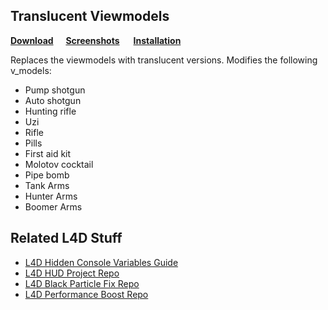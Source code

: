 Translucent Viewmodels
-------------
**[Download](https://github.com/l4d/trans_vmodels/archive/master.zip)         [Screenshots](https://github.com/l4d/trans_vmodels/wiki/Screenshots)          [Installation](https://github.com/l4d/trans_vmodels/wiki/Installation)**

Replaces the viewmodels with translucent versions.  Modifies the following v_models:

 - Pump shotgun
 - Auto shotgun
 - Hunting rifle
 - Uzi
 - Rifle
 - Pills
 - First aid kit
 - Molotov cocktail
 - Pipe bomb
 - Tank Arms
 - Hunter Arms
 - Boomer Arms

Related L4D Stuff
------------------
- [L4D Hidden Console Variables Guide](http://steamcommunity.com/sharedfiles/filedetails/?id=564185677)
- [L4D HUD Project Repo](https://github.com/l4d/particle_fix)
- [L4D Black Particle Fix Repo](https://github.com/l4d/particle_fix)
- [L4D Performance Boost Repo](https://github.com/l4d/fps_cfg)
